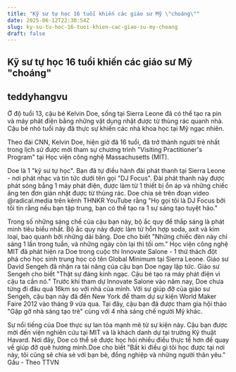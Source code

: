 ```yaml
---
title: "Kỹ sư tự học 16 tuổi khiến các giáo sư Mỹ \"choáng\""
date: 2025-06-12T22:30:54Z
slug: ky-su-tu-hoc-16-tuoi-khien-cac-giao-su-my-choang
draft: false
---
```


## Kỹ sư tự học 16 tuổi khiến các giáo sư Mỹ "choáng"

## teddyhangvu

Ở độ tuổi 13, cậu bé Kelvin Doe, sống tại Sierra Leone đã có thể tạo ra pin và máy phát điện bằng những vật dụng nhặt được từ thùng rác quanh nhà. Cậu bé nhỏ tuổi này đã thực sự khiến các nhà khoa học tại Mỹ ngạc nhiên.

Theo đài CNN, Kelvin Doe, hiện giờ đã 16 tuổi, đã trở thành người trẻ nhất trong lịch sử được mời tham sự chương trình "Visiting Practitioner's Program" tại Học viện công nghệ Massachusetts (MIT).


Doe là 1 "kỹ sư tự học". Bạn đã tự điều hành đài phát thanh tại Sierra Leone - nơi phát nhạc và tin tức dưới tên gọi "DJ Focus". Đài phát thanh này được phát sóng bằng 1 máy phát điện, được làm từ 1 thiết bị ổn áp và những chiếc ăng ten đơn giản nhặt được từ thùng rác. ​Doe chia sẻ trên đoạn video @radical.media trên kênh THNKR YouTube rằng "Họ gọi tôi là DJ Focus bởi tôi tin rằng nếu bạn tập trung, bạn có thể tạo ra 1 sự sáng tạo tuyệt hảo."


​Trong số những sáng chế của cậu bạn này, bộ ắc quy để thắp sáng là phát minh tiêu biểu nhất. Bộ ắc quy này được làm từ hỗn hợp soda, axit và kim loại, bao quanh bởi những dải băng. Doe cho biết "Những chiếc đèn này chỉ sáng 1 lần trong tuần, và những ngày còn lại thì tối om."
Học viện công nghệ MIT đã phát hiện ra Doe trong cuộc thi Innovate Salone - 1 thử thách đột phá cho học sinh trung học có tên Global Minimum tại Sierra Leone. Giáo sư David Sengeh đã nhận ra tài năng của cậu bạn Doe ngay lập tức.
Giáo sư Sengeh cho biết "Thật sự đáng kinh ngạc. Cậu bé tạo ra máy phát điện vì cậu ta cần nó."
Trước khi tham dự Innovate Salone vào năm nay, Doe chưa từng đi đâu quá 16km so với nhà của mình. Với sự giúp đỡ của giáo sư Sengeh, cậu bạn này đã đến New York để tham dự sự kiện World Maker Faire 2012 vào tháng 9 vừa qua. Tại đây, cậu bạn đã  được tham gia hội thảo "Gặp gỡ nhà sáng tạo trẻ" cùng với 4 nhà sáng chế người Mỹ khác.


Sự nổi tiếng của Doe thực sự lan tỏa mạnh mẽ từ sự kiện này. Cậu bạn được mời đến viện nghiên cứu tại MIT và là khách danh dự tại trường Kỹ thuật Havard. Nơi đây, Doe có thể sẽ được học hỏi nhiều điều thực tế hơn để quay về giúp đỡ quê hương mình.​Doe cho biết "Bất kì điều gì tôi học được tại nơi này, tôi cũng sẽ chia sẻ với bạn bè, đồng nghiệp và những người thân yêu."
Gấu - Theo TTVN
